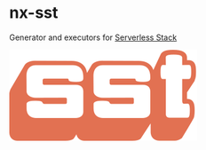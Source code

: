 # nx-sst

Generator and executors for [Serverless Stack](https://serverless-stack.com)

![](https://raw.githubusercontent.com/serverless-stack/identity/main/sst.svg)
